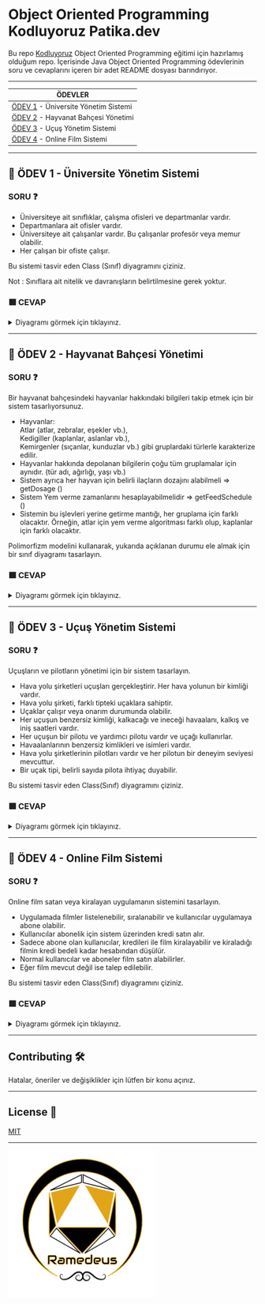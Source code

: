 # Object Oriented Programming Kodluyoruz Patika.dev

Bu repo [Kodluyoruz](Kodluyoruz.org) Object Oriented Programming eğitimi için hazırlamış olduğum repo. İçerisinde Java Object Oriented Programming ödevlerinin soru ve cevaplarını içeren bir adet README dosyası barındırıyor.

----------------------------------------------------------------------------------------------------------------------------------------------------------------------------------

| ÖDEVLER |
|-----|
| [ÖDEV 1](https://github.com/Ramedeus/Object_Oriented_Programming_Kodluyoruz_Patika.dev/blob/main/README.md#open_book-%C3%B6dev-1--%C3%BCniversite-y%C3%B6netim-sistemi) - Üniversite Yönetim Sistemi |
| [ÖDEV 2](https://github.com/Ramedeus/Object_Oriented_Programming_Kodluyoruz_Patika.dev/blob/main/README.md#open_book-%C3%B6dev-2--hayvanat-bah%C3%A7esi-y%C3%B6netimi) - Hayvanat Bahçesi Yönetimi |
| [ÖDEV 3](https://github.com/Ramedeus/Object_Oriented_Programming_Kodluyoruz_Patika.dev/blob/main/README.md#open_book-%C3%B6dev-3--u%C3%A7u%C5%9F-y%C3%B6netim-sistemi) - Uçuş Yönetim Sistemi |
| [ÖDEV 4](https://github.com/Ramedeus/Object_Oriented_Programming_Kodluyoruz_Patika.dev/blob/main/README.md#open_book-%C3%B6dev-4--online-film-sistemi) - Online Film Sistemi |


----------------------------------------------------------------------------------------------------------------------------------------------------------------------------------

## :open_book: ÖDEV 1	- Üniversite Yönetim Sistemi

### SORU :question:

- Üniversiteye ait sınıflıklar, çalışma ofisleri ve departmanlar vardır.   
- Departmanlara ait ofisler vardır.   
- Üniversiteye ait çalışanlar vardır. Bu çalışanlar profesör veya memur olabilir.   
- Her çalışan bir ofiste çalışır.   

Bu sistemi tasvir eden Class (Sınıf) diyagramını çiziniz.   

Not : Sınıflara ait nitelik ve davranışların belirtilmesine gerek yoktur.

### :green_square: CEVAP

<details>
<summary>Diyagramı görmek için tıklayınız.</summary>
    
<img src="https://github.com/Ramedeus/Logo/blob/main/%C3%9Cniversite%20Y%C3%B6netim%20Sistemi.PNG "/>
 
</details>


  
  
----------------------------------------------------------------------------------------------------------------------------------------------------------------------------------  

## :open_book: ÖDEV 2	- Hayvanat Bahçesi Yönetimi

### SORU :question:

Bir hayvanat bahçesindeki hayvanlar hakkındaki bilgileri takip etmek için bir sistem tasarlıyorsunuz.

- Hayvanlar:   
Atlar (atlar, zebralar, eşekler vb.),   
Kedigiller (kaplanlar, aslanlar vb.),   
Kemirgenler (sıçanlar, kunduzlar vb.) gibi gruplardaki türlerle karakterize edilir.   
- Hayvanlar hakkında depolanan bilgilerin çoğu tüm gruplamalar için aynıdır. (tür adı, ağırlığı, yaşı vb.)   
- Sistem ayrıca her hayvan için belirli ilaçların dozajını alabilmeli => getDosage ()   
- Sistem Yem verme zamanlarını hesaplayabilmelidir => getFeedSchedule ()   
- Sistemin bu işlevleri yerine getirme mantığı, her gruplama için farklı olacaktır. Örneğin, atlar için yem verme algoritması farklı olup, kaplanlar için farklı olacaktır.   
   
Polimorfizm modelini kullanarak, yukarıda açıklanan durumu ele almak için bir sınıf diyagramı tasarlayın.

### :green_square: CEVAP

<details>
<summary>Diyagramı görmek için tıklayınız.</summary>
    
<img src="https://github.com/Ramedeus/Logo/blob/main/Hayvanat%20Bah%C3%A7esi%20Y%C3%B6netimi.PNG "/>
 
</details>

  
----------------------------------------------------------------------------------------------------------------------------------------------------------------------------------  

## :open_book: ÖDEV 3	- Uçuş Yönetim Sistemi

### SORU :question:

Uçuşların ve pilotların yönetimi için bir sistem tasarlayın.

- Hava yolu şirketleri uçuşları gerçekleştirir. Her hava yolunun bir kimliği vardır.   
- Hava yolu şirketi, farklı tipteki uçaklara sahiptir.   
- Uçaklar çalışır veya onarım durumunda olabilir.   
- Her uçuşun benzersiz kimliği, kalkacağı ve ineceği havaalanı, kalkış ve iniş saatleri vardır.   
- Her uçuşun bir pilotu ve yardımcı pilotu vardır ve uçağı kullanırlar.   
- Havaalanlarının benzersiz kimlikleri ve isimleri vardır.   
- Hava yolu şirketlerinin pilotları vardır ve her pilotun bir deneyim seviyesi mevcuttur.   
- Bir uçak tipi, belirli sayıda pilota ihtiyaç duyabilir.   

Bu sistemi tasvir eden Class(Sınıf) diyagramını çiziniz.   

### :green_square: CEVAP

<details>
<summary>Diyagramı görmek için tıklayınız.</summary>
    
<img src="https://github.com/Ramedeus/Logo/blob/main/U%C3%A7u%C5%9F%20Y%C3%B6netim%20Sistemi.PNG "/>
 
</details>

  
----------------------------------------------------------------------------------------------------------------------------------------------------------------------------------  

## :open_book: ÖDEV 4	- Online Film Sistemi

### SORU :question:

Online film satan veya kiralayan uygulamanın sistemini tasarlayın.

- Uygulamada filmler listelenebilir, sıralanabilir ve kullanıcılar uygulamaya abone olabilir.   
- Kullanıcılar abonelik için sistem üzerinden kredi satın alır.   
- Sadece abone olan kullanıcılar, kredileri ile film kiralayabilir ve kiraladığı filmin kredi bedeli kadar hesabından düşülür.   
- Normal kullanıcılar ve aboneler film satın alabilirler.   
- Eğer film mevcut değil ise talep edilebilir.   

Bu sistemi tasvir eden Class(Sınıf) diyagramını çiziniz.

### :green_square: CEVAP

<details>
<summary>Diyagramı görmek için tıklayınız.</summary>
    
<img src="https://github.com/Ramedeus/Logo/blob/main/Online%20Film%20Sistemi.PNG "/>
 
</details>


  
  
---------------------------------------------------------------------------------------------------------------------------------------------------------------------------------- 

  
## Contributing :hammer_and_wrench:	
Hatalar, öneriler ve değişiklikler için lütfen bir konu açınız.

---------------------------------------------------------------------------------------------------------------------------------------------------------------------------------- 

## License :notebook_with_decorative_cover:

[MIT](https://www.google.com/search?q=mit+license&oq=mit+license&aqs=chrome.0.0l4j0i22i30l6.2910j0j7&sourceid=chrome&ie=UTF-8)
  
---------------------------------------------------------------------------------------------------------------------------------------------------------------------------------- 

<img src="https://github.com/Ramedeus/Logo/blob/main/Ramedeus2.png " width="300" height="300"/>
